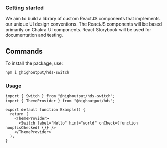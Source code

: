 ### Getting started

We aim to build a library of custom ReactJS components that implements our unique UI design conventions. The ReactJS components will be based primarily on Chakra UI components. React Storybook will be used for documentation and testing.

## Commands

To install the package, use:

```bash
npm i @highoutput/hds-switch
```

### Usage

```tsx
import { Switch } from "@highoutput/hds-switch";
import { ThemeProvider } from "@highoutput/hds";

export default function Example() {
  return (
    <ThemeProvider>
      <Switch label="Hello" hint="world" onCheck={function noop(isChecked) {}} />
    </ThemeProvider>
  );
}
```
